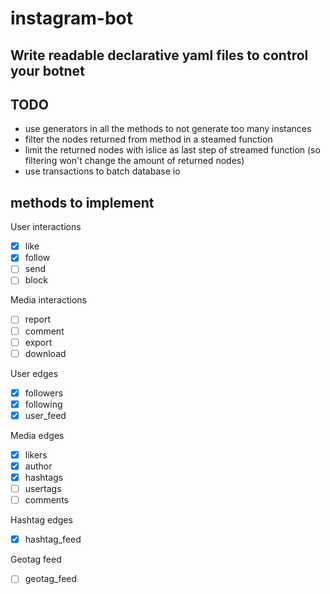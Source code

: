 # instagram-bot
Write readable declarative yaml files to control your botnet
---

## TODO

- use generators in all the methods to not generate too many instances
- filter the nodes returned from method in a steamed function
- limit the returned nodes with islice as last step of streamed function (so filtering won't change the amount of returned nodes)
- use transactions to batch database io


## methods to implement

User interactions
- [X] like
- [X] follow
- [ ] send
- [ ] block

Media interactions
- [ ] report
- [ ] comment
- [ ] export
- [ ] download

User edges
- [X] followers
- [X] following
- [X] user_feed

Media edges
- [X] likers
- [X] author
- [X] hashtags
- [ ] usertags
- [ ] comments

Hashtag edges
- [X] hashtag_feed

Geotag feed
- [ ] geotag_feed
